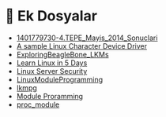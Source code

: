 # 📂 Ek Dosyalar

<!--YPackage.YGitbookIntegration-tarafından-otomatik-oluşturulmuştur-->

- [1401779730-4.TEPE_Mayis_2014_Sonuclari](1401779730-4.TEPE_Mayis_2014_Sonuclari.pdf)
- [A sample Linux Character Device Driver](A%20sample%20Linux%20Character%20Device%20Driver.pdf)
- [ExploringBeagleBone_LKMs](ExploringBeagleBone_LKMs.pdf)
- [Learn Linux in 5 Days](Learn%20Linux%20in%205%20Days.pdf)
- [Linux Server Security](Linux%20Server%20Security.pdf)
- [LinuxModuleProgramming](LinuxModuleProgramming.pdf)
- [lkmpg](lkmpg.pdf)
- [Module Proramming](Module%20Proramming.pdf)
- [proc_module](proc_module.pdf)

<!--YPackage.YGitbookIntegration-tarafından-otomatik-oluşturulmuştur-->

